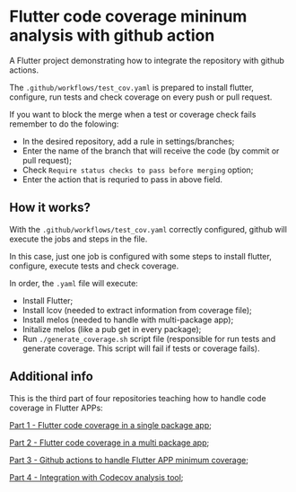 # Flutter code coverage mininum analysis with github action

A Flutter project demonstrating how to integrate the repository with github actions.

The `.github/workflows/test_cov.yaml` is prepared to install flutter, configure, run tests and check coverage on every push or pull request.

If you want to block the merge when a test or coverage check fails remember to do the folowing:
- In the desired repository, add a rule in settings/branches;
- Enter the name of the branch that will receive the code (by commit or pull request);
- Check `Require status checks to pass before merging` option;
- Enter the action that is requried to pass in above field.

## How it works?

With the `.github/workflows/test_cov.yaml` correctly configured, github will execute the jobs and steps in the file.

In this case, just one job is configured with some steps to install flutter, configure, execute tests and check coverage.

In order, the `.yaml` file will execute:
- Install Flutter;
- Install lcov (needed to extract information from coverage file);
- Install melos (needed to handle with multi-package app);
- Initalize melos (like a pub get in every package);
- Run `./generate_coverage.sh` script file (responsible for run tests and generate coverage. This script will fail if tests or coverage fails).

## Additional info

This is the third part of four repositories teaching how to handle code coverage in Flutter APPs:

[Part 1 - Flutter code coverage in a single package app](https://github.com/cantellir/flutter_code_coverage_single_package);

[Part 2 - Flutter code coverage in a multi package app](https://github.com/cantellir/flutter_code_coverage_multi_package);

[Part 3 - Github actions to handle Flutter APP minimum coverage](https://github.com/cantellir/flutter_code_coverage_minimum_github_action);

[Part 4 - Integration with Codecov analysis tool](https://github.com/cantellir/flutter_code_coverage_github_codecov);

